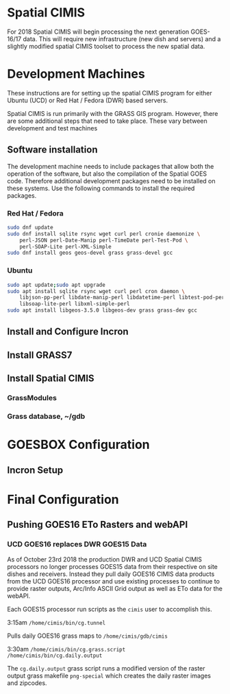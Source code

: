 # Spatial CIMIS

For 2018 Spatial CIMIS will begin processing the next generation GOES-16/17
data.  This will require new infrastructure (new dish and servers) and a slightly
modified spatial CIMIS toolset to process the new spatial data.


# Development Machines

These instructions are for setting up the spatial CIMIS program for either
Ubuntu (UCD) or Red Hat / Fedora (DWR) based servers.

Spatial CIMIS is run primarily with the GRASS GIS program.  However,
there are some additional steps that need to take place. These vary
between development and test machines

## Software installation

The development machine needs to include packages that allow both the
operation of the software, but also the compilation of the Spatial
GOES code.  Therefore additional development packages need to be
installed on these systems.  Use the following commands to install the
required packages.

### Red Hat / Fedora
``` bash
sudo dnf update
sudo dnf install sqlite rsync wget curl perl cronie daemonize \
    perl-JSON perl-Date-Manip perl-TimeDate perl-Test-Pod \
    perl-SOAP-Lite perl-XML-Simple
sudo dnf install geos geos-devel grass grass-devel gcc
```

### Ubuntu
``` bash
sudo apt update;sudo apt upgrade
sudo apt install sqlite rsync wget curl perl cron daemon \
    libjson-pp-perl libdate-manip-perl libdatetime-perl libtest-pod-perl \
    libsoap-lite-perl libxml-simple-perl
sudo apt install libgeos-3.5.0 libgeos-dev grass grass-dev gcc
```

## Install and Configure Incron

## Install GRASS7

## Install Spatial CIMIS

### GrassModules

### Grass database, ~/gdb

# GOESBOX Configuration

## Incron Setup

# Final Configuration

## Pushing GOES16 ETo Rasters and webAPI

### UCD GOES16 replaces DWR GOES15 Data
As of October 23rd 2018 the production DWR and UCD Spatial CIMIS processors no longer processes GOES15 data from their respective on site dishes and receivers.  Instead they pull daily GOES16 CIMIS data products from the UCD GOES16 processor and use existing processes to continue to provide raster outputs, Arc/Info ASCII Grid output as well as ETo data for the webAPI.

Each GOES15 processor run scripts as the `cimis` user to accomplish this.

3:15am `/home/cimis/bin/cg.tunnel` 

Pulls daily GOES16 grass maps to `/home/cimis/gdb/cimis`

3:30am `/home/cimis/bin/cg.grass.script /home/cimis/bin/cg.daily.output`

The `cg.daily.output` grass script runs a modified version of the raster output grass makefile `png-special` which creates the daily raster images and zipcodes.
